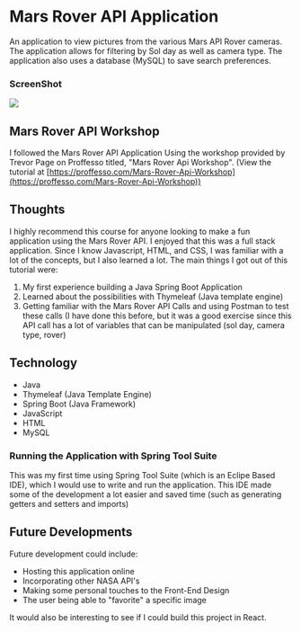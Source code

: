 # Mars Rover API Application

An application to view pictures from the various Mars API Rover cameras. The application allows for filtering by Sol day as well as camera type. The application also uses a database (MySQL) to save search preferences.

### ScreenShot

![](https://i.ibb.co/GWtz8DW/8-5-2020.png)

## Mars Rover API Workshop
I followed the Mars Rover API Application Using the workshop provided by Trevor Page on Proffesso titled, "Mars Rover Api Workshop". (View the tutorial at [https://proffesso.com/Mars-Rover-Api-Workshop](https://proffesso.com/Mars-Rover-Api-Workshop))

## Thoughts
I highly recommend this course for anyone looking to make a fun application using the Mars Rover API. I enjoyed that this was a full stack application.  Since I know Javascript, HTML, and CSS, I was familiar with a lot of the concepts, but I also learned a lot. The main things I got out of this tutorial were:
1. My first experience building a Java Spring Boot Application
2. Learned about the possibilities with Thymeleaf (Java template engine)
3. Getting familiar with the Mars Rover API Calls and using Postman to test these calls (I have done this before, but it was a good exercise since this API call has a lot of variables that can be manipulated (sol day, camera type, rover)

## Technology

* Java
* Thymeleaf (Java Template Engine)
* Spring Boot (Java Framework)
* JavaScript
* HTML
* MySQL

### Running the Application with Spring Tool Suite

This was my first time using Spring Tool Suite (which is an Eclipe Based IDE), which I would use to write and run the application. This IDE made some of the development a lot easier and saved time (such as generating getters and setters and imports)

## Future Developments

Future development could include: 
* Hosting this application online
* Incorporating other NASA API's
* Making some personal touches to the Front-End Design
* The user being able to "favorite" a specific image

It would also be interesting to see if I could build this project in React.
